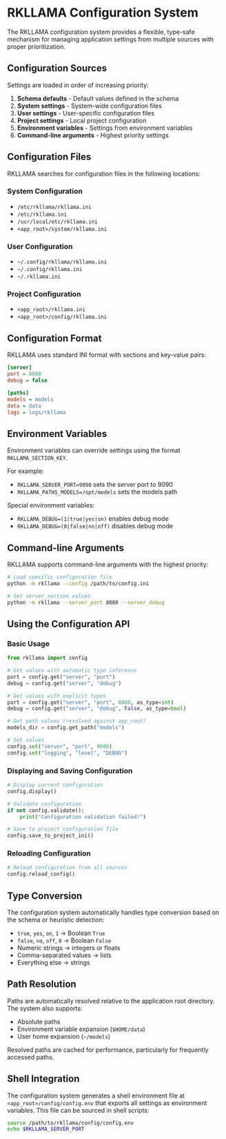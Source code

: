 # RKLLAMA Configuration System

The RKLLAMA configuration system provides a flexible, type-safe mechanism for managing application settings from multiple sources with proper prioritization.

## Configuration Sources

Settings are loaded in order of increasing priority:

1. **Schema defaults** - Default values defined in the schema
2. **System settings** - System-wide configuration files
3. **User settings** - User-specific configuration files
4. **Project settings** - Local project configuration
5. **Environment variables** - Settings from environment variables
6. **Command-line arguments** - Highest priority settings

## Configuration Files

RKLLAMA searches for configuration files in the following locations:

### System Configuration
- `/etc/rkllama/rkllama.ini`
- `/etc/rkllama.ini`
- `/usr/local/etc/rkllama.ini`
- `<app_root>/system/rkllama.ini`

### User Configuration
- `~/.config/rkllama/rkllama.ini`
- `~/.config/rkllama.ini`
- `~/.rkllama.ini`

### Project Configuration
- `<app_root>/rkllama.ini`
- `<app_root>/config/rkllama.ini`

## Configuration Format

RKLLAMA uses standard INI format with sections and key-value pairs:

```ini
[server]
port = 8080
debug = false

[paths]
models = models
data = data
logs = logs/rkllama
```

## Environment Variables

Environment variables can override settings using the format `RKLLAMA_SECTION_KEY`.

For example:
- `RKLLAMA_SERVER_PORT=9090` sets the server port to 9090
- `RKLLAMA_PATHS_MODELS=/opt/models` sets the models path

Special environment variables:
- `RKLLAMA_DEBUG=(1|true|yes|on)` enables debug mode
- `RKLLAMA_DEBUG=(0|false|no|off)` disables debug mode

## Command-line Arguments

RKLLAMA supports command-line arguments with the highest priority:

```bash
# Load specific configuration file
python -m rkllama --config /path/to/config.ini

# Set server section values
python -m rkllama --server_port 8080 --server_debug
```

## Using the Configuration API

### Basic Usage

```python
from rkllama import config

# Get values with automatic type inference
port = config.get("server", "port")
debug = config.get("server", "debug")

# Get values with explicit types
port = config.get("server", "port", 8080, as_type=int)
debug = config.get("server", "debug", False, as_type=bool)

# Get path values (resolved against app_root)
models_dir = config.get_path("models")

# Set values
config.set("server", "port", 9090)
config.set("logging", "level", "DEBUG")
```

### Displaying and Saving Configuration

```python
# Display current configuration
config.display()

# Validate configuration
if not config.validate():
    print("Configuration validation failed!")

# Save to project configuration file
config.save_to_project_ini()
```

### Reloading Configuration

```python
# Reload configuration from all sources
config.reload_config()
```

## Type Conversion

The configuration system automatically handles type conversion based on the schema or heuristic detection:

- `true`, `yes`, `on`, `1` → Boolean `True`
- `false`, `no`, `off`, `0` → Boolean `False`
- Numeric strings → integers or floats
- Comma-separated values → lists
- Everything else → strings

## Path Resolution

Paths are automatically resolved relative to the application root directory. The system also supports:

- Absolute paths
- Environment variable expansion (`$HOME/data`)
- User home expansion (`~/models`) 

Resolved paths are cached for performance, particularly for frequently accessed paths.

## Shell Integration

The configuration system generates a shell environment file at `<app_root>/config/config.env` that exports all settings as environment variables. This file can be sourced in shell scripts:

```bash
source /path/to/rkllama/config/config.env
echo $RKLLAMA_SERVER_PORT
```
